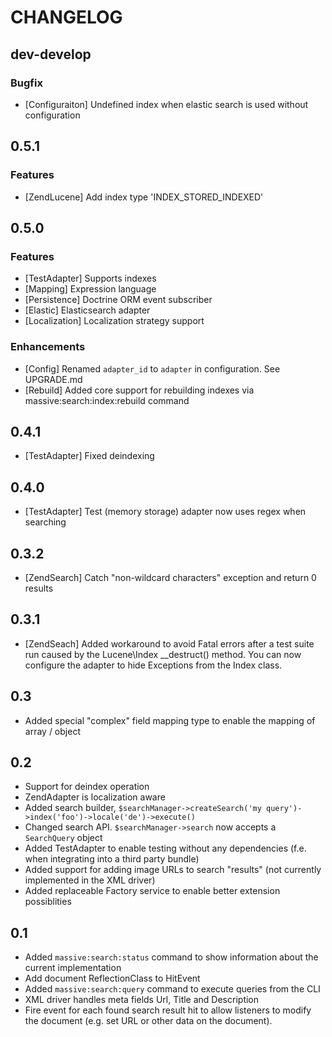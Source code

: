 CHANGELOG
=========

dev-develop
-----------

### Bugfix

- [Configuraiton] Undefined index when elastic search is used without
  configuration

0.5.1
-----

### Features

- [ZendLucene] Add index type 'INDEX_STORED_INDEXED'

0.5.0
-----

### Features

- [TestAdapter] Supports indexes
- [Mapping] Expression language
- [Persistence] Doctrine ORM event subscriber
- [Elastic] Elasticsearch adapter
- [Localization] Localization strategy support

### Enhancements

- [Config] Renamed `adapter_id` to `adapter` in configuration. See UPGRADE.md
- [Rebuild] Added core support for rebuilding indexes via
    massive:search:index:rebuild command

0.4.1
-----

- [TestAdapter] Fixed deindexing

0.4.0
-----

- [TestAdapter] Test (memory storage) adapter now uses regex when searching

0.3.2
-----

- [ZendSearch] Catch "non-wildcard characters" exception and return 0 results

0.3.1
-----

- [ZendSeach] Added workaround to avoid Fatal errors after a test suite run caused by
  the Lucene\Index __destruct() method. You can now configure the adapter to hide Exceptions
  from the Index class.

0.3
---

- Added special "complex" field mapping type to enable the mapping of array / object

0.2
---

- Support for deindex operation
- ZendAdapter is localization aware
- Added search builder, `$searchManager->createSearch('my query')->index('foo')->locale('de')->execute()`
- Changed search API. `$searchManager->search` now accepts a `SearchQuery` object
- Added TestAdapter to enable testing without any dependencies (f.e. when integrating into a third party bundle)
- Added support for adding image URLs to search "results" (not currently implemented in the XML driver)
- Added replaceable Factory service to enable better extension possiblities

0.1
---

- Added `massive:search:status` command to show information about the current implementation
- Add document ReflectionClass to HitEvent
- Added `massive:search:query` command to execute queries from the CLI
- XML driver handles meta fields Url, Title and Description
- Fire event for each found search result hit to allow listeners to modify the document (e.g.
  set URL or other data on the document).

